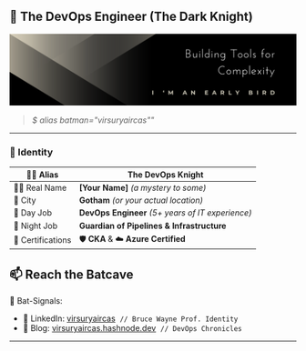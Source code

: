 ## 🦇 The DevOps Engineer (The Dark Knight)

![GitHub Profile Cover](https://github.com/virsuryaircas/virsuryaircas/blob/main/vsi-gh-profile-cover.png?raw=true)

> *$ alias batman="virsuryaircas""*

---

### 🪪 Identity

| 🕵️‍♂️ Alias        | **The DevOps Knight**                            |
|------------------|--------------------------------------------------|
| 🧑‍💻 Real Name     | **[Your Name]** *(a mystery to some)*            |
| 🌆 City          | **Gotham** *(or your actual location)*           |
| 💼 Day Job       | **DevOps Engineer** *(5+ years of IT experience)* |
| 🌙 Night Job     | **Guardian of Pipelines & Infrastructure**        |
| 📜 Certifications| 🛡️ **CKA** & ☁️ **Azure Certified**               | 

## 📫 Reach the Batcave

🔦 Bat-Signals:

- 🔗 LinkedIn: [virsuryaircas](https://www.linkedin.com/in/virsuryaircas/) &nbsp;`// Bruce Wayne Prof. Identity`
- 📝 Blog: [virsuryaircas.hashnode.dev](https://virsuryaircas.hashnode.dev/) &nbsp;`// DevOps Chronicles`

---


<!--
**virsuryaircas/virsuryaircas** is a ✨ _special_ ✨ repository because its `README.md` (this file) appears on your GitHub profile.

Here are some ideas to get you started:

- 🔭 I’m currently working on ...
- 🌱 I’m currently learning ...
- 👯 I’m looking to collaborate on ...
- 🤔 I’m looking for help with ...
- 💬 Ask me about ...
- 📫 How to reach me: ...
- 😄 Pronouns: ...
- ⚡ Fun fact: ...
-->

